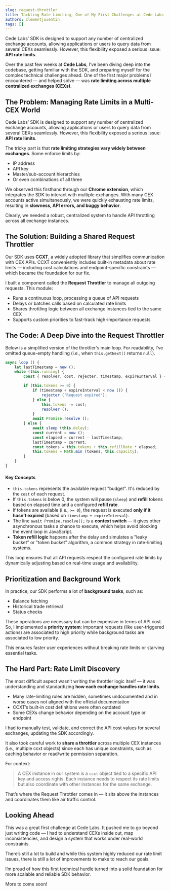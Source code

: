 ```yaml
---
slug: request-throttler
title: Tackling Rate Limiting, One of My First Challenges at Cede Labs
authors: clementjuventin
tags: []
---
```


Cede Labs’ SDK is designed to support any number of centralized exchange accounts, allowing applications or users to query data from several CEXs seamlessly. However, this flexibility exposed a serious issue: **API rate limits**.

<!-- truncate -->

Over the past few weeks at **Cede Labs**, I’ve been diving deep into the codebase, getting familiar with the SDK, and preparing myself for the complex technical challenges ahead. One of the first major problems I encountered — and helped solve — was **rate limiting across multiple centralized exchanges (CEXs)**.

## The Problem: Managing Rate Limits in a Multi-CEX World

Cede Labs’ SDK is designed to support any number of centralized exchange accounts, allowing applications or users to query data from several CEXs seamlessly. However, this flexibility exposed a serious issue: **API rate limits**.

The tricky part is that **rate limiting strategies vary widely between exchanges**. Some enforce limits by:

- IP address
- API key
- Master/sub-account hierarchies
- Or even combinations of all three

We observed this firsthand through our **Chrome extension**, which integrates the SDK to interact with multiple exchanges. With many CEX accounts active simultaneously, we were quickly exhausting rate limits, resulting in **slowness, API errors, and buggy behavior**.

Clearly, we needed a robust, centralized system to handle API throttling across all exchange instances.

## The Solution: Building a Shared Request Throttler

Our SDK uses **CCXT**, a widely adopted library that simplifies communication with CEX APIs. CCXT conveniently includes built-in metadata about rate limits — including cost calculations and endpoint-specific constraints — which became the foundation for our fix.

I built a component called the **Request Throttler** to manage all outgoing requests. This module:

- Runs a continuous loop, processing a queue of API requests
- Delays or batches calls based on calculated rate limits
- Shares throttling logic between all exchange instances tied to the same CEX
- Supports custom priorities to fast-track high-importance requests

## The Code: A Deep Dive into the Request Throttler

Below is a simplified version of the throttler's main loop. For readability, I’ve omitted queue-empty handling (i.e., when `this.getNext()` returns `null`).

```typescript
async loop () {
    let lastTimestamp = now ();
    while (this.running) {
        const { resolver, cost, rejecter, timestamp, expireInterval } = this.getNext ();

        if (this.tokens >= 0) {
            if (timestamp + expireInterval < now ()) {
                rejecter ('Request expired');
            } else {
                this.tokens -= cost;
                resolver ();
            }
            await Promise.resolve ();
        } else {
            await sleep (this.delay);
            const current = now ();
            const elapsed = current - lastTimestamp;
            lastTimestamp = current;
            const tokens = this.tokens + this.refillRate * elapsed;
            this.tokens = Math.min (tokens, this.capacity);
        }
    }
}
```

#### Key Concepts
- `this.tokens` represents the available request "budget". It's reduced by the `cost` of each request.
- If `this.tokens` is below 0, the system will pause (`sleep`) and **refill** tokens based on elapsed time and a configured **refill rate**.
- If tokens are available (i.e., `>= 0`), the request is executed **only if it hasn't expired** (based on `timestamp + expireInterval`).
- The line `await Promise.resolve();` is a **context switch** — it gives other asynchronous tasks a chance to execute, which helps avoid blocking the event loop in JavaScript.
- **Token refill logic** happens after the delay and simulates a "leaky bucket" or "token bucket" algorithm, a common strategy in rate-limiting systems.

This loop ensures that all API requests respect the configured rate limits by dynamically adjusting based on real-time usage and availability.

## Prioritization and Background Work

In practice, our SDK performs a lot of **background tasks**, such as:

- Balance fetching
- Historical trade retrieval
- Status checks

These operations are necessary but can be expensive in terms of API cost. So, I implemented a **priority system**: important requests (like user-triggered actions) are associated to high priority while background tasks are associated to low priority.

This ensures faster user experiences without breaking rate limits or starving essential tasks.

## The Hard Part: Rate Limit Discovery

The most difficult aspect wasn’t writing the throttler logic itself — it was understanding and standardizing **how each exchange handles rate limits**.

- Many rate-limiting rules are hidden, sometimes undocumented and in worse cases not aligned with the official documentation
- CCXT’s built-in cost definitions were often outdated
- Some CEXs change behavior depending on the account type or endpoint

I had to manually test, validate, and correct the API cost values for several exchanges, updating the SDK accordingly.

It also took careful work to **share a throttler** across multiple CEX instances (i.e., multiple ccxt objects) since each has unique constraints, such as caching behavior or read/write permission separation.

For context:
> A CEX instance in our system is a `ccxt` object tied to a specific API key and access rights. Each instance needs to respect its rate limits but also coordinate with other instances for the same exchange.

That’s where the Request Throttler comes in — it sits above the instances and coordinates them like air traffic control.

## Looking Ahead

This was a great first challenge at Cede Labs. It pushed me to go beyond just writing code — I had to understand CEXs inside out, map inconsistencies, and design a system that works under real-world constraints.

There’s still a lot to build and while this system highly reduced our rate limit issues, there is still a lot of improvements to make to reach our goals.

I’m proud of how this first technical hurdle turned into a solid foundation for more scalable and reliable SDK behavior.

More to come soon!